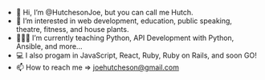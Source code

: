 - 👋 Hi, I’m @HutchesonJoe, but you can call me Hutch.
- 👀 I’m interested in web development, education, public speaking, theatre, fitness, and house plants.
- 👨🏻‍🏫 I’m currently teaching Python, API Development with Python, Ansible, and more...
- 💻 I also progam in JavaScript, React, Ruby, Ruby on Rails, and soon GO!
- 📫 How to reach me => joehutcheson@gmail.com

<!---
HutchesonJoe/HutchesonJoe is a ✨ special ✨ repository because its `README.md` (this file) appears on your GitHub profile.
You can click the Preview link to take a look at your changes.
--->
